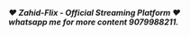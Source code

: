 ***❤ Zahid-Flix - Official Streaming Platform ❤***<br />
***whatsapp me for more content 9079988211.***
